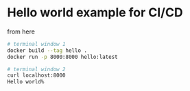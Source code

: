# Hello world example for CI/CD

from here

```bash
# terminal window 1
docker build --tag hello .
docker run -p 8000:8000 hello:latest

# terminal window 2
curl localhost:8000
Hello world%
```
